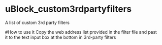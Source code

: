 # uBlock_custom3rdpartyfilters
A list of custom 3rd party filters

#How to use it
Copy the web address list provided in the filter file and past it to the text input box at the bottom in 3rd-party filters
